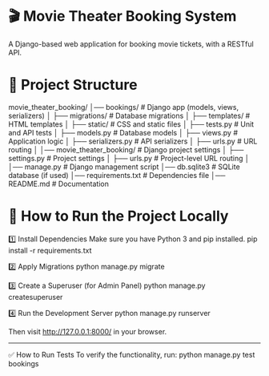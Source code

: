 # 🎬 Movie Theater Booking System

A Django-based web application for booking movie tickets, with a RESTful API.

# 📂 Project Structure
movie_theater_booking/
│── bookings/             # Django app (models, views, serializers)
│   ├── migrations/       # Database migrations
│   ├── templates/        # HTML templates
│   ├── static/           # CSS and static files
│   ├── tests.py          # Unit and API tests
│   ├── models.py         # Database models
│   ├── views.py          # Application logic
│   ├── serializers.py    # API serializers
│   ├── urls.py           # URL routing
│
│── movie_theater_booking/  # Django project settings
│   ├── settings.py        # Project settings
│   ├── urls.py            # Project-level URL routing
│
│── manage.py              # Django management script
│── db.sqlite3             # SQLite database (if used)
│── requirements.txt       # Dependencies file
│── README.md              # Documentation


# 🚀 How to Run the Project Locally

1️⃣ Install Dependencies
Make sure you have Python 3 and pip installed.
pip install -r requirements.txt

2️⃣ Apply Migrations
python manage.py migrate

3️⃣ Create a Superuser (for Admin Panel)
python manage.py createsuperuser

4️⃣ Run the Development Server
python manage.py runserver

Then visit http://127.0.0.1:8000/ in your browser.

--------------------------------------------------------

✅ How to Run Tests
To verify the functionality, 
run: python manage.py test bookings
